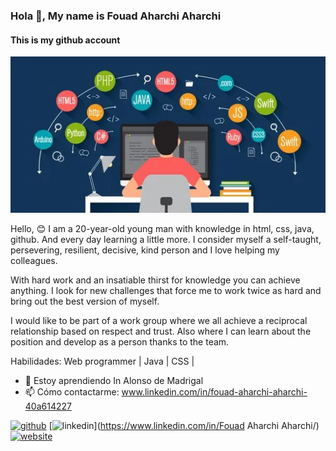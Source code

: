 ### Hola 👋, My name is Fouad Aharchi Aharchi
#### This is my github account
![This is my github account](https://raw.githubusercontent.com/Fouad-Trabajo/Fouad-Trabajo/master/Banner%20GitHub.png)

Hello, 😊 I am a 20-year-old young man with knowledge in html, css, java, github. And every day learning a little more.
I consider myself a self-taught, persevering, resilient, decisive, kind person and I love helping my colleagues.

With hard work and an insatiable thirst for knowledge you can achieve anything.
I look for new challenges that force me to work twice as hard and bring out the best version of myself.

I would like to be part of a work group where we all achieve a reciprocal relationship based on respect and trust. Also where I can learn about the position and develop as a person thanks to the team.

Habilidades: Web programmer | Java | CSS |

- 🌱 Estoy aprendiendo In Alonso de Madrigal 
- 📫 Cómo contactarme: www.linkedin.com/in/fouad-aharchi-aharchi-40a614227 


[<img src='https://cdn.jsdelivr.net/npm/simple-icons@3.0.1/icons/github.svg' alt='github' height='40'>](https://github.com/Fouad-Trabajo)  [<img src='https://cdn.jsdelivr.net/npm/simple-icons@3.0.1/icons/linkedin.svg' alt='linkedin' height='40'>](https://www.linkedin.com/in/Fouad Aharchi Aharchi/)  [<img src='https://cdn.jsdelivr.net/npm/simple-icons@3.0.1/icons/icloud.svg' alt='website' height='40'>](https://www.infojobs.net/candidate/my-infojobs.xhtml?dgv=3829305443050277837)  




<!--
**Fouad-Trabajo/Fouad-Trabajo** is a ✨ _special_ ✨ repository because its `README.md` (this file) appears on your GitHub profile.

Here are some ideas to get you started:

- 🔭 I’m currently working on ...
- 🌱 I’m currently learning ...
- 👯 I’m looking to collaborate on ...
- 🤔 I’m looking for help with ...
- 💬 Ask me about ...
- 📫 How to reach me: ...
- 😄 Pronouns: ...
- ⚡ Fun fact: ...
-->
